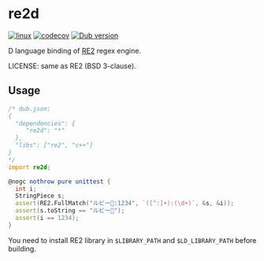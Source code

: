 # re2d

[![linux](https://github.com/ShigekiKarita/re2d/actions/workflows/linux.yml/badge.svg)](https://github.com/ShigekiKarita/re2d/actions/workflows/linux.yml)
[![codecov](https://codecov.io/gh/ShigekiKarita/re2d/branch/master/graph/badge.svg?token=3SFV852DK7)](https://codecov.io/gh/ShigekiKarita/re2d)
[![Dub version](https://img.shields.io/dub/v/re2d.svg)](https://code.dlang.org/packages/re2d)


D language binding of [RE2](https://github.com/google/re2) regex engine.

LICENSE: same as RE2 (BSD 3-clause).

## Usage

```d
/* dub.json:
{
  "dependencies": {
     "re2d": "*"
  },
  "libs": ["re2", "c++"]
}
*/
import re2d;

@nogc nothrow pure unittest {
  int i;
  StringPiece s;
  assert(RE2.FullMatch("ルビー💎:1234", `([^:]+):(\d+)`, &s, &i));
  assert(s.toString == "ルビー💎");
  assert(i == 1234);
}
```

You need to install RE2 library in `$LIBRARY_PATH` and `$LD_LIBRARY_PATH` before building.
